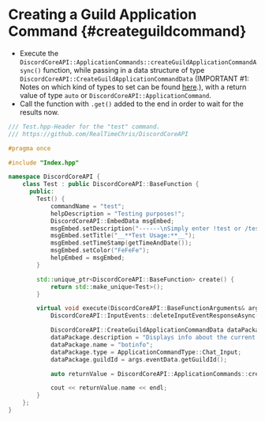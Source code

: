 Creating a Guild Application Command {#createguildcommand}
============
- Execute the `DiscordCoreAPI::ApplicationCommands::createGuildApplicationCommandAsync()` function, while passing in a data structure of type `DiscordCoreAPI::CreateGuildApplicationCommandData` (IMPORTANT #1: Notes on which kind of types to set can be found [here](https://discord.com/developers/docs/interactions/application-commands#subcommands-and-subcommand-groups).), with a return value of type `auto` or `DiscordCoreAPI::ApplicationCommand`.
- Call the function with `.get()` added to the end in order to wait for the results now.

```cpp
/// Test.hpp-Header for the "test" command.
/// https://github.com/RealTimeChris/DiscordCoreAPI

#pragma once

#include "Index.hpp"

namespace DiscordCoreAPI {
	class Test : public DiscordCoreAPI::BaseFunction {
	  public:
		Test() {
			commandName = "test";
			helpDescription = "Testing purposes!";
			DiscordCoreAPI::EmbedData msgEmbed;
			msgEmbed.setDescription("------\nSimply enter !test or /test!\n------");
			msgEmbed.setTitle("__**Test Usage:**__");
			msgEmbed.setTimeStamp(getTimeAndDate());
			msgEmbed.setColor("FeFeFe");
			helpEmbed = msgEmbed;
		}

		std::unique_ptr<DiscordCoreAPI::BaseFunction> create() {
			return std::make_unique<Test>();
		}

		virtual void execute(DiscordCoreAPI::BaseFunctionArguments& args) {
			DiscordCoreAPI::InputEvents::deleteInputEventResponseAsync(args.eventData).get();

			DiscordCoreAPI::CreateGuildApplicationCommandData dataPackage;
			dataPackage.description = "Displays info about the current bot.";
			dataPackage.name = "botinfo";
			dataPackage.type = ApplicationCommandType::Chat_Input;
			dataPackage.guildId = args.eventData.getGuildId();

			auto returnValue = DiscordCoreAPI::ApplicationCommands::createGuildApplicationCommandAsync(dataPackage).get();

			cout << returnValue.name << endl;
		}
	};
}
```